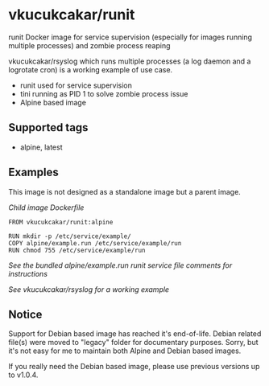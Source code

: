 # vkucukcakar/runit

runit Docker image for service supervision (especially for images running multiple processes) and zombie process reaping

vkucukcakar/rsyslog which runs multiple processes (a log daemon and a logrotate cron) is a working example of use case.

* runit used for service supervision
* tini running as PID 1 to solve zombie process issue
* Alpine based image
  
## Supported tags

* alpine, latest

## Examples

This image is not designed as a standalone image but a parent image.

*Child image Dockerfile*

	FROM vkucukcakar/runit:alpine
	
	RUN mkdir -p /etc/service/example/
	COPY alpine/example.run /etc/service/example/run
	RUN chmod 755 /etc/service/example/run
	
*See the bundled alpine/example.run runit service file comments for instructions*

*See vkucukcakar/rsyslog for a working example*

## Notice

Support for Debian based image has reached it's end-of-life.
Debian related file(s) were moved to "legacy" folder for documentary purposes.
Sorry, but it's not easy for me to maintain both Alpine and Debian based images.

If you really need the Debian based image, please use previous versions up to v1.0.4.
